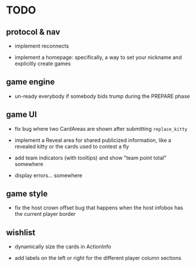 # TODO

## protocol & nav

- implement reconnects

- implement a homepage: specifically, a way to set your nickname and explicitly
  create games

## game engine

- un-ready everybody if somebody bids trump during the PREPARE phase

## game UI

- fix bug where two CardAreas are shown after submitting `replace_kitty`

- implement a Reveal area for shared publicized information, like a revealed
  kitty or the cards used to contest a fly

- add team indicators (with tooltips) and show "team point total" somewhere

- display errors... somewhere

## game style

- fix the host crown offset bug that happens when the host infobox has the
  current player border

## wishlist

- dynamically size the cards in ActionInfo

- add labels on the left or right for the different player column sections
